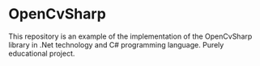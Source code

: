 # OpenCvSharp

This repository is an example of the implementation of the OpenCvSharp library in .Net technology and C# programming language.
Purely educational project.
